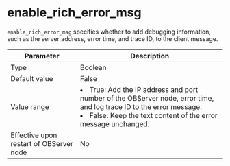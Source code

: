 # enable_rich_error_msg

`enable_rich_error_msg` specifies whether to add debugging information, such as the server address, error time, and trace ID, to the client message.


| **Parameter** | **Description** |
|------------------|---------------------------------------------------------------------------------------------------------------------------------------------------------------------------|
| Type | Boolean |
| Default value | False |
| Value range | <li> True: Add the IP address and port number of the OBServer node, error time, and log trace ID to the error message.    <li> False: Keep the text content of the error message unchanged.  |
| Effective upon restart of OBServer node | No |